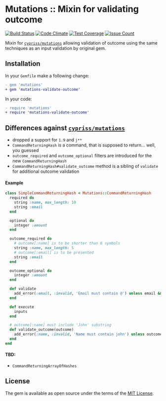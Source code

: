 # Mutations :: Mixin for validating outcome

[![Build Status](https://travis-ci.org/am-kantox/mutations-validate-outcome.png)](https://travis-ci.org/am-kantox/mutations-validate-outcome)
[![Code Climate](https://codeclimate.com/github/am-kantox/mutations-validate-outcome.png)](https://codeclimate.com/github/am-kantox/mutations-validate-outcome)
[![Test Coverage](https://codeclimate.com/github/am-kantox/mutations-validate-outcome/badges/coverage.svg)](https://codeclimate.com/github/am-kantox/mutations-validate-outcome/coverage)
[![Issue Count](https://codeclimate.com/github/am-kantox/mutations-validate-outcome/badges/issue_count.svg)](https://codeclimate.com/github/am-kantox/mutations-validate-outcome)

Mixin for [`cypriss/mutations`](https://github.com/cypriss/mutations) allowing validation of outcome
using the same techniques as an input validation by original gem.

## Installation

In your `Gemfile` make a following change:

```diff
- gem 'mutations'
+ gem 'mutations-validate-outcome'
```

In your code:

```diff
- require 'mutations'
+ require 'mutations-validate-outcome'
```

## Differences against [`cypriss/mutations`](https://github.com/cypriss/mutations)

* dropped a support for `1.9` and `j**`
* `CommandReturningHash` is a command, that is supposed to return… well, you guessed
* `outcome_required` and `outcome_optional` filters are introduced for the new `CommandReturningHash`
* `CommandReturningHash#validate_outcome` method is a sibling of `validate` for additional outcome validation

#### Example

```ruby
class SimpleCommandReturningHash < Mutations::CommandReturningHash
  required do
    string :name, max_length: 10
    string :email
  end

  optional do
    integer :amount
  end

  outcome_required do
    # outcome[:name] is to be shorter than 6 symbols
    string :name, max_length: 5
    # outcome[:email] is to be presented
    string :email
  end

  outcome_optional do
    integer :amount
  end

  def validate
    add_error(:email, :invalid, 'Email must contain @') unless email && email.include?('@')
  end

  def execute
    inputs
  end

  # outcome[:name] must include 'John' substring
  def validate_outcome(outcome)
    add_error(:name, :invalid, 'Name must contain john') unless outcome[:name].include?('John')
  end
end
```

#### TBD:

* `CommandReturningArrayOfHashes`

## License

The gem is available as open source under the terms of the [MIT License](http://opensource.org/licenses/MIT).
